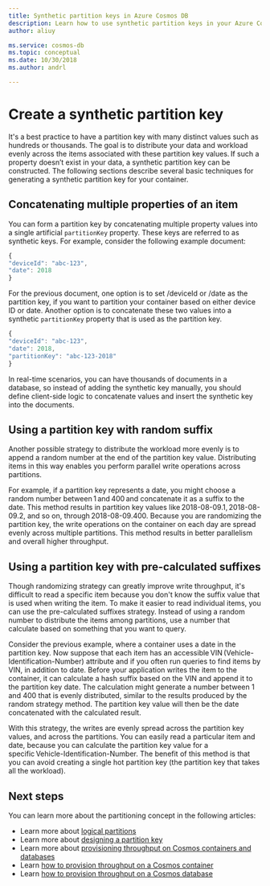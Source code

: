 ```yaml
---
title: Synthetic partition keys in Azure Cosmos DB
description: Learn how to use synthetic partition keys in your Azure Cosmos DB containers
author: aliuy

ms.service: cosmos-db
ms.topic: conceptual
ms.date: 10/30/2018
ms.author: andrl

---
```


# Create a synthetic partition key

It's a best practice to have a partition key with many distinct values such as hundreds or thousands. The goal is to distribute your data and workload evenly across the items associated with these partition key values. If such a property doesn’t exist in your data, a synthetic partition key can be constructed. The following sections describe several basic techniques for generating a synthetic partition key for your container.

## Concatenating multiple properties of an item

You can form a partition key by concatenating multiple property values into a single artificial `partitionKey` property. These keys are referred to as synthetic keys. For example, consider the following example document:

```JavaScript
{
"deviceId": "abc-123",
"date": 2018
}
```

For the previous document, one option is to set /deviceId or /date as the partition key, if you want to partition your container based on either device ID or date. Another option is to concatenate these two values into a synthetic `partitionKey` property that is used as the partition key.

```JavaScript
{
"deviceId": "abc-123",
"date": 2018,
"partitionKey": "abc-123-2018"
}
```

In real-time scenarios, you can have thousands of documents in a database, so instead of adding the synthetic key manually, you should define client-side logic to concatenate values and insert the synthetic key into the documents.

## Using a partition key with random suffix

Another possible strategy to distribute the workload more evenly is to append a random number at the end of the partition key value. Distributing items in this way enables you perform parallel write operations across partitions.

For example, if a partition key represents a date, you might choose a random number between 1 and 400 and concatenate it as a suffix to the date. This method results in partition key values like 2018-08-09.1, 2018-08-09.2, and so on, through 2018-08-09.400. Because you are randomizing the partition key, the write operations on the container on each day are spread evenly across multiple partitions. This method results in better parallelism and overall higher throughput.

## Using a partition key with pre-calculated suffixes 

Though randomizing strategy can greatly improve write throughput, it's difficult to read a specific item because you don't know the suffix value that is used when writing the item. To make it easier to read individual items, you can use the pre-calculated suffixes strategy. Instead of using a random number to distribute the items among partitions, use a number that calculate based on something that you want to query.

Consider the previous example, where a container uses a date in the partition key. Now suppose that each item has an accessible VIN (Vehicle-Identification-Number) attribute and if you often run queries to find items by VIN, in addition to date. Before your application writes the item to the container, it can calculate a hash suffix based on the VIN and append it to the partition key date. The calculation might generate a number between 1 and 400 that is evenly distributed, similar to the results produced by the random strategy method. The partition key value will then be the date concatenated with the calculated result.

With this strategy, the writes are evenly spread across the partition key values, and across the partitions. You can easily read a particular item and date, because you can calculate the partition key value for a specific Vehicle-Identification-Number. The benefit of this method is that you can avoid creating a single hot partition key (the partition key that takes all the workload). 

## Next steps

You can learn more about the partitioning concept in the following articles:

* Learn more about [logical partitions](partition-data.md)
* Learn more about [designing a partition key](TBD)
* Learn more about [provisioning throughput on Cosmos containers and databases](set-throughput.md)
* Learn [how to provision throughput on a Cosmos container](how-to-provision-container-throughput.md)
* Learn [how to provision throughput on a Cosmos database](how-to-provision-database-throughput.md)
